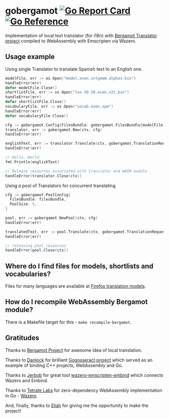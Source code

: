 # gobergamot [![Go Report Card](https://goreportcard.com/badge/github.com/KSpaceer/gobergamot)](https://goreportcard.com/report/github.com/KSpaceer/gobergamot) [![Go Reference](https://pkg.go.dev/badge/github.com/KSpaceer/gobergamot.svg)](https://pkg.go.dev/github.com/KSpaceer/gobergamot)

Implementation of local text translator (for i18n) with [Bergamot Translator project](https://github.com/browsermt/bergamot-translator) compiled to WebAssembly with Emscripten via Wazero.

## Usage example

Using single Translator to translate Spanish text to an English one.

```go
modelFile, err := os.Open("model.esen.intgemm.alphas.bin")
handleError(err)
defer modelFile.Close()
shortlistFile, err := os.Open("lex.50.50.esen.s2t.bin")
handleError(err)
defer shortlistFile.Close()
vocabularyFile, err := os.Open("vocab.esen.spm")
handleError(err)
defer vocabularyFile.Close()

cfg := gobergamot.Config{FilesBundle: gobergamot.FilesBundle{modelFile, shortlistFile, vocabularyFile}}
translator, err := gobergamot.New(ctx, cfg)
handleError(err)

englishText, err := translator.Translate(ctx, gobergamot.TranslationRequest{Text: "¡Hola, Mundo!"})
handleError(err)

// Hello, World
fmt.Println(englishText)

// Release resources associated with translator and WASM module
handleError(translator.Close(ctx))
```

Using a pool of Translators for concurrent translating.

```go
cfg := gobergamot.PoolConfig{
  FilesBundle: filesBundle,
  PoolSize: 5,
}

pool, err := gobergamot.NewPool(ctx, cfg)
handleError(err)

translatedText, err := pool.Translate(ctx, gobergamot.TranslationRequest{Text: originalText})
handleError(err)

// releasing pool resources
handleError(pool.Close(ctx))
```

## Where do I find files for models, shortlists and vocabularies?

Files for many languages are available at [Firefox translation models](https://github.com/mozilla/firefox-translations-models).

## How do I recompile WebAssembly Bergamot module?

There is a Makefile target for this - ```make recompile-bergamot```.

## Gratitudes

Thanks to [Bergamot Project](https://browser.mt/) for awesome idea of local translation.

Thanks to [Danlock](https://github.com/Danlock) for brilliant [Gogosseract project](https://github.com/Danlock/gogosseract) which served as an example of binding C++ projects, WebAssembly and Go.

Thanks to [Jerbob](https://github.com/jerbob92) for great tool [wazero-emscripten-embind](https://github.com/jerbob92/wazero-emscripten-embind) which connects Wazero and Embind.

Thanks to [Tetrate Labs](https://github.com/tetratelabs) for zero-dependency WebAssembly implementation in Go - [Wazero](https://github.com/tetratelabs/wazero).

And, finally, thanks to [Eliah](https://github.com/franchb) for giving me the opportunity to make the project!



